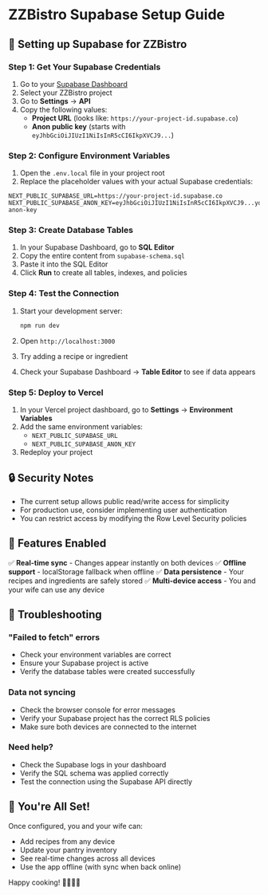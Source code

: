 # ZZBistro Supabase Setup Guide

## 🚀 Setting up Supabase for ZZBistro

### Step 1: Get Your Supabase Credentials

1. Go to your [Supabase Dashboard](https://supabase.com/dashboard)
2. Select your ZZBistro project
3. Go to **Settings** → **API**
4. Copy the following values:
   - **Project URL** (looks like: `https://your-project-id.supabase.co`)
   - **Anon public key** (starts with `eyJhbGciOiJIUzI1NiIsInR5cCI6IkpXVCJ9...`)

### Step 2: Configure Environment Variables

1. Open the `.env.local` file in your project root
2. Replace the placeholder values with your actual Supabase credentials:

```env
NEXT_PUBLIC_SUPABASE_URL=https://your-project-id.supabase.co
NEXT_PUBLIC_SUPABASE_ANON_KEY=eyJhbGciOiJIUzI1NiIsInR5cCI6IkpXVCJ9...your-anon-key
```

### Step 3: Create Database Tables

1. In your Supabase Dashboard, go to **SQL Editor**
2. Copy the entire content from `supabase-schema.sql`
3. Paste it into the SQL Editor
4. Click **Run** to create all tables, indexes, and policies

### Step 4: Test the Connection

1. Start your development server:
   ```bash
   npm run dev
   ```

2. Open `http://localhost:3000`
3. Try adding a recipe or ingredient
4. Check your Supabase Dashboard → **Table Editor** to see if data appears

### Step 5: Deploy to Vercel

1. In your Vercel project dashboard, go to **Settings** → **Environment Variables**
2. Add the same environment variables:
   - `NEXT_PUBLIC_SUPABASE_URL`
   - `NEXT_PUBLIC_SUPABASE_ANON_KEY`
3. Redeploy your project

## 🔒 Security Notes

- The current setup allows public read/write access for simplicity
- For production use, consider implementing user authentication
- You can restrict access by modifying the Row Level Security policies

## 🎯 Features Enabled

✅ **Real-time sync** - Changes appear instantly on both devices
✅ **Offline support** - localStorage fallback when offline
✅ **Data persistence** - Your recipes and ingredients are safely stored
✅ **Multi-device access** - You and your wife can use any device

## 🐛 Troubleshooting

### "Failed to fetch" errors
- Check your environment variables are correct
- Ensure your Supabase project is active
- Verify the database tables were created successfully

### Data not syncing
- Check the browser console for error messages
- Verify your Supabase project has the correct RLS policies
- Make sure both devices are connected to the internet

### Need help?
- Check the Supabase logs in your dashboard
- Verify the SQL schema was applied correctly
- Test the connection using the Supabase API directly

## 🎉 You're All Set!

Once configured, you and your wife can:
- Add recipes from any device
- Update your pantry inventory
- See real-time changes across all devices
- Use the app offline (with sync when back online)

Happy cooking! 👨‍🍳👩‍🍳